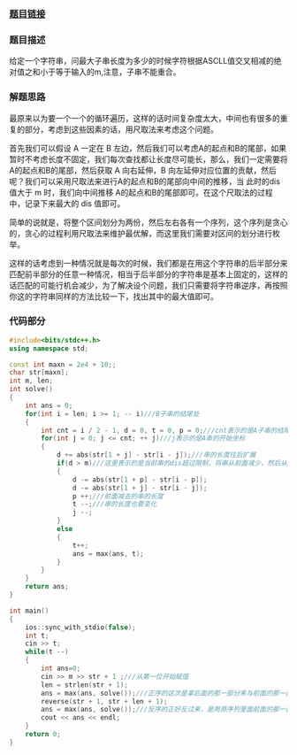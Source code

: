 ### **[题目链接](http://acm.hdu.edu.cn/showproblem.php?pid=6103)**

### **题目描述** ###

给定一个字符串，问最大子串长度为多少的时候字符根据ASCLL值交叉相减的绝对值之和小于等于输入的m,注意，子串不能重合。

### **解题思路** ###

最原来以为要一个一个的循环遍历，这样的话时间复杂度太大，中间也有很多的重复的部分，考虑到这些因素的话，用尺取法来考虑这个问题。

首先我们可以假设 A 一定在 B 左边，然后我们可以考虑A的起点和B的尾部，如果暂时不考虑长度不固定，我们每次查找都让长度尽可能长，那么，我们一定需要将 A的起点和B的尾部，然后获取 A 向右延伸，B 向左延伸对应位置的贡献，然后呢？我们可以采用尺取法来进行A的起点和B的尾部向中间的推移，当 此时的dis值大于 m 时，我们向中间推移 A的起点和B的尾部即可。在这个尺取法的过程中，记录下来最大的 dis 值即可。

简单的说就是，将整个区间划分为两份，然后左右各有一个序列，这个序列是贪心的，贪心的过程利用尺取法来维护最优解，而这里我们需要对区间的划分进行枚举。

这样的话考虑到一种情况就是每次的时候，我们都是在用这个字符串的后半部分来匹配前半部分的任意一种情况，相当于后半部分的字符串是基本上固定的，这样的话匹配的可能行机会减少，为了解决设个问题，我们只需要将字符串逆序，再按照你这的字符串同样的方法比较一下，找出其中的最大值即可。

### **代码部分** ###

```cpp
#include<bits/stdc++.h>
using namespace std;

const int maxn = 2e4 + 10;;
char str[maxn];
int m, len;
int solve()
{
    int ans = 0;
    for(int i = len; i >= 1; -- i)///B子串的结尾处
    {
        int cnt = i / 2 - 1, d = 0, t = 0, p = 0;///cnt表示的是A子串的结尾处，d表示的是当前串的dis，t表示的是串的长度
        for(int j = 0; j <= cnt; ++ j)///j表示的是A串的开始坐标
        {
            d += abs(str[1 + j] - str[i - j]);///串的长度往后扩展
            if(d > m)///这里表示的是当前串的dis超过限制，将串从前面减少，然后从后面增加
            {
                d -= abs(str[1 + p] - str[i - p]);
                d -= abs(str[1 + j] - str[i - j]);
                p ++;///前面减去的串的长度
                t --;///串的长度也要变化
                j --;
            }
            else
            {
                t++;
                ans = max(ans, t);
            }
        }
    }
    return ans;
}

int main()
{
    ios::sync_with_stdio(false);
    int t;
    cin >> t;
    while(t --)
    {
        int ans=0;
        cin >> m >> str + 1 ;///从第一位开始赋值
        len = strlen(str + 1);
        ans = max(ans, solve());///正序的这次是拿后面的那一部分来与前面的那一部分进行匹配
        reverse(str + 1, str + len + 1);
        ans = max(ans, solve());///反序的正好反过来，是用原序列里面前面的那一部分来匹配后面的那一部分
        cout << ans << endl;
    }
    return 0;
}

```
